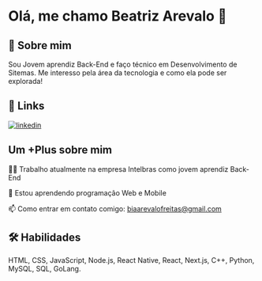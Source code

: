 



# Olá, me chamo Beatriz Arevalo  👋



## 🚀 Sobre mim
Sou Jovem aprendiz Back-End e faço técnico em Desenvolvimento de Sitemas. 
Me interesso pela área da tecnologia e como ela pode ser explorada! 


## 🔗 Links

[![linkedin](https://img.shields.io/badge/linkedin-0A66C2?style=for-the-badge&logo=linkedin&logoColor=white)](https://www.linkedin.com/in/beatriz-arevalo-freitas?utm_source=share&utm_campaign=share_via&utm_content=profile&utm_medium=ios_app/)



## Um +Plus sobre mim 
👩‍💻 Trabalho atualmente na empresa Intelbras como jovem aprendiz Back-End

🧠 Estou aprendendo programação Web e Mobile

📫 Como entrar em contato comigo: biaarevalofreitas@gmail.com



## 🛠 Habilidades
HTML, CSS, JavaScript, Node.js, React Native, React, Next.js, C++, Python, MySQL, SQL, GoLang.

